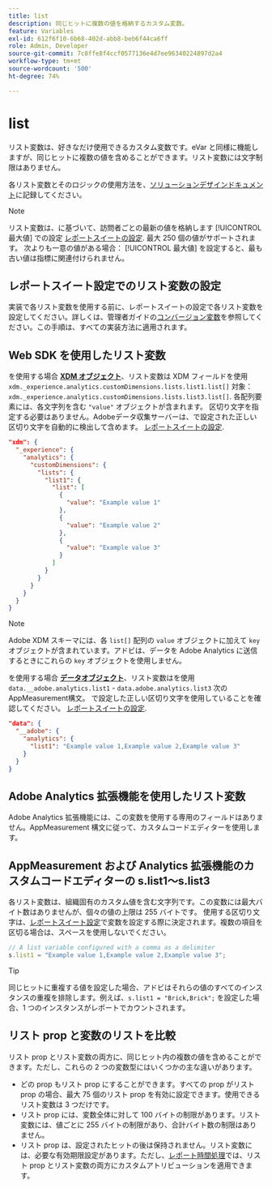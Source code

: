 ```yaml
---
title: list
description: 同じヒットに複数の値を格納するカスタム変数。
feature: Variables
exl-id: 612f6f10-6b68-402d-abb8-beb6f44ca6ff
role: Admin, Developer
source-git-commit: 7c8ffe8f4ccf0577136e4d7ee96340224897d2a4
workflow-type: tm+mt
source-wordcount: '500'
ht-degree: 74%

---
```


# list

リスト変数は、好きなだけ使用できるカスタム変数です。eVar と同様に機能しますが、同じヒットに複数の値を含めることができます。リスト変数には文字制限はありません。

各リスト変数とそのロジックの使用方法を、[ソリューションデザインドキュメント](../../prepare/solution-design.md)に記録してください。

>[!NOTE]
>
>リスト変数は、に基づいて、訪問者ごとの最新の値を格納します [!UICONTROL 最大値] での設定 [レポートスイートの設定](/help/admin/admin/c-manage-report-suites/c-edit-report-suites/conversion-var-admin/list-var-admin.md). 最大 250 個の値がサポートされます。 次よりも一意の値がある場合： [!UICONTROL 最大値] を設定すると、最も古い値は指標に関連付けられません。

## レポートスイート設定でのリスト変数の設定

実装で各リスト変数を使用する前に、レポートスイートの設定で各リスト変数を設定してください。詳しくは、管理者ガイドの[コンバージョン変数](/help/admin/admin/c-manage-report-suites/c-edit-report-suites/conversion-var-admin/list-var-admin.md)を参照してください。この手順は、すべての実装方法に適用されます。

## Web SDK を使用したリスト変数

を使用する場合 [**XDM オブジェクト**](/help/implement/aep-edge/xdm-var-mapping.md)、リスト変数は XDM フィールドを使用 `xdm._experience.analytics.customDimensions.lists.list1.list[]` 対象： `xdm._experience.analytics.customDimensions.lists.list3.list[]`. 各配列要素には、各文字列を含む `"value"` オブジェクトが含まれます。 区切り文字を指定する必要はありません。Adobeデータ収集サーバーは、で設定された正しい区切り文字を自動的に検出して含めます。 [レポートスイートの設定](/help/admin/admin/c-manage-report-suites/c-edit-report-suites/conversion-var-admin/list-var-admin.md).

```json
"xdm": {
  "_experience": {
    "analytics": {
      "customDimensions": {
        "lists": {
          "list1": {
            "list": [
              {
                "value": "Example value 1"
              },
              {
                "value": "Example value 2"
              },
              {
                "value": "Example value 3"
              }
            ]
          }
        }
      }
    }
  }
}
```

>[!NOTE]
>
>Adobe XDM スキーマには、各 `list[]` 配列の `value` オブジェクトに加えて `key` オブジェクトが含まれています。アドビは、データを Adobe Analytics に送信するときにこれらの `key` オブジェクトを使用しません。

を使用する場合 [**データオブジェクト**](/help/implement/aep-edge/data-var-mapping.md)、リスト変数はを使用 `data.__adobe.analytics.list1` - `data.adobe.analytics.list3` 次のAppMeasurement構文。 で設定した正しい区切り文字を使用していることを確認してください。 [レポートスイートの設定](/help/admin/admin/c-manage-report-suites/c-edit-report-suites/conversion-var-admin/list-var-admin.md).

```json
"data": {
  "__adobe": {
    "analytics": {
      "list1": "Example value 1,Example value 2,Example value 3"
    }
  }
}
```

## Adobe Analytics 拡張機能を使用したリスト変数

Adobe Analytics 拡張機能には、この変数を使用する専用のフィールドはありません。AppMeasurement 構文に従って、カスタムコードエディターを使用します。

## AppMeasurement および Analytics 拡張機能のカスタムコードエディターの s.list1～s.list3

各リスト変数は、組織固有のカスタム値を含む文字列です。この変数には最大バイト数はありませんが、個々の値の上限は 255 バイトです。 使用する区切り文字は、[レポートスイート設定](/help/admin/admin/c-manage-report-suites/c-edit-report-suites/conversion-var-admin/list-var-admin.md)で変数を設定する際に決定されます。複数の項目を区切る場合は、スペースを使用しないでください。

```js
// A list variable configured with a comma as a delimiter
s.list1 = "Example value 1,Example value 2,Example value 3";
```

>[!TIP]
>
> 同じヒットに重複する値を設定した場合、アドビはそれらの値のすべてのインスタンスの重複を排除します。例えば、`s.list1 = "Brick,Brick";` を設定した場合、1 つのインスタンスがレポートでカウントされます。

## リスト prop と変数のリストを比較

リスト prop とリスト変数の両方に、同じヒット内の複数の値を含めることができます。ただし、これらの 2 つの変数型にはいくつかの主な違いがあります。

* どの prop もリスト prop にすることができます。すべての prop がリスト prop の場合、最大 75 個のリスト prop を有効に設定できます。使用できるリスト変数は 3 つだけです。
* リスト prop には、変数全体に対して 100 バイトの制限があります。リスト変数には、値ごとに 255 バイトの制限があり、合計バイト数の制限はありません。
* リスト prop は、設定されたヒットの後は保持されません。リスト変数には、必要な有効期限設定があります。ただし、[レポート時間処理](/help/components/vrs/vrs-report-time-processing.md)では、リスト prop とリスト変数の両方にカスタムアトリビューションを適用できます。
